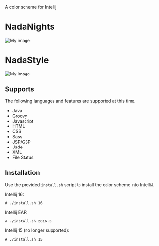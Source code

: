 A color scheme for Intellij

NadaNights
============
![My image](https://raw.github.com/adanperez/NadaStyle/master/images/NadaNights.png)

NadaStyle
=============
![My image](https://raw.github.com/adanperez/NadaStyle/master/images/example.png)

Supports
-------

The following languages and features are supported at this time.

* Java
* Groovy
* Javascript
* HTML
* CSS
* Sass
* JSP/GSP
* Jade
* XML
* File Status

Installation
-----------
Use the provided `install.sh` script to install the color scheme into IntelliJ.  

Intellij 16:

    # ./install.sh 16

Intellij EAP:

    # ./install.sh 2016.3

Intellij 15 (no longer supported):

    # ./install.sh 15

